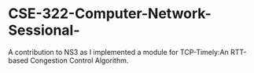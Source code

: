 # CSE-322-Computer-Network-Sessional-
A contribution to NS3 as I implemented a module for TCP-Timely:An RTT-based Congestion Control Algorithm.
